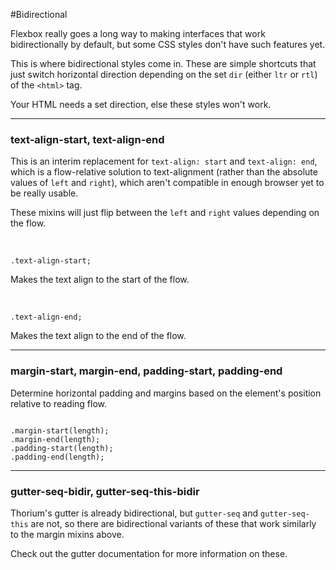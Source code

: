 #Bidirectional

Flexbox really goes a long way to making interfaces that work bidirectionally by default, but some CSS styles don't have such features yet.

This is where bidirectional styles come in. These are simple shortcuts that just switch horizontal direction depending on the set `dir` (either `ltr` or `rtl`) of the `<html>` tag.

Your HTML needs a set direction, else these styles won't work.

---


### text-align-start, text-align-end
This is an interim replacement for `text-align: start` and `text-align: end`, which is a flow-relative solution to text-alignment (rather than the absolute values of `left` and `right`), which aren't compatible in enough browser yet to be really usable.

These mixins will just flip between the `left` and `right` values depending on the flow.

<br/>

`.text-align-start;` 

Makes the text align to the start of the flow.

<br/>

`.text-align-end;` 

Makes the text align to the end of the flow.

---

### margin-start, margin-end, padding-start, padding-end
Determine horizontal padding and margins based on the element's position relative to reading flow.

```

.margin-start(length);
.margin-end(length);
.padding-start(length);
.padding-end(length);

```

---

### gutter-seq-bidir, gutter-seq-this-bidir

Thorium's gutter is already bidirectional, but `gutter-seq` and `gutter-seq-this` are not, so there are bidirectional variants of these that work similarly to the margin mixins above.

Check out the gutter documentation for more information on these.
